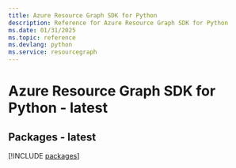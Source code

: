 ```yaml
---
title: Azure Resource Graph SDK for Python
description: Reference for Azure Resource Graph SDK for Python
ms.date: 01/31/2025
ms.topic: reference
ms.devlang: python
ms.service: resourcegraph
---
```

# Azure Resource Graph SDK for Python - latest
## Packages - latest
[!INCLUDE [packages](resource-graph-index.md)]